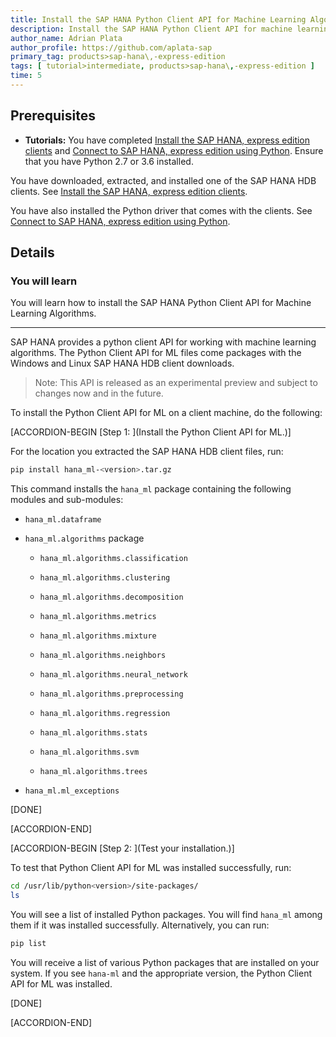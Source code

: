 ```yaml
---
title: Install the SAP HANA Python Client API for Machine Learning Algorithms
description: Install the SAP HANA Python Client API for machine learning algorithms.
author_name: Adrian Plata
author_profile: https://github.com/aplata-sap
primary_tag: products>sap-hana\,-express-edition
tags: [ tutorial>intermediate, products>sap-hana\,-express-edition ]
time: 5
---
```


<!-- loiof3365096bb2440fcafdb30e9f51877f1 -->

## Prerequisites
 - **Tutorials:**  You have completed [Install the SAP HANA, express edition clients](https://developers.sap.com/group.hxe-install-clients.html) and [Connect to SAP HANA, express edition using Python](https://developers.sap.com/tutorials/hxe-python-connection.html).
Ensure that you have Python 2.7 or 3.6 installed.

You have downloaded, extracted, and installed one of the SAP HANA HDB clients. See [Install the SAP HANA, express edition clients](https://developers.sap.com/group.hxe-install-clients.html).

You have also installed the Python driver that comes with the clients. See [Connect to SAP HANA, express edition using Python](https://developers.sap.com/tutorials/hxe-python-connection.html).


## Details
### You will learn
You will learn how to install the SAP HANA Python Client API for Machine Learning Algorithms.

---

SAP HANA provides a python client API for working with machine learning algorithms. The Python Client API for ML files come packages with the Windows and Linux SAP HANA HDB client downloads.

> Note:
> This API is released as an experimental preview and subject to changes now and in the future.
>
>

To install the Python Client API for ML on a client machine, do the following:

[ACCORDION-BEGIN [Step 1: ](Install the Python Client API for ML.)]

For the location you extracted the SAP HANA HDB client files, run:

```bash
pip install hana_ml-<version>.tar.gz
```

This command installs the `hana_ml` package containing the following modules and sub-modules:

-   `hana_ml.dataframe`

-   `hana_ml.algorithms` package

    -   `hana_ml.algorithms.classification`

    -   `hana_ml.algorithms.clustering`

    -   `hana_ml.algorithms.decomposition`

    -   `hana_ml.algorithms.metrics`

    -   `hana_ml.algorithms.mixture`

    -   `hana_ml.algorithms.neighbors`

    -   `hana_ml.algorithms.neural_network`

    -   `hana_ml.algorithms.preprocessing`

    -   `hana_ml.algorithms.regression`

    -   `hana_ml.algorithms.stats`

    -   `hana_ml.algorithms.svm`

    -   `hana_ml.algorithms.trees`

-   `hana_ml.ml_exceptions`


[DONE]

[ACCORDION-END]

[ACCORDION-BEGIN [Step 2: ](Test your installation.)]

To test that Python Client API for ML was installed successfully, run:

```bash
cd /usr/lib/python<version>/site-packages/
ls
```

You will see a list of installed Python packages. You will find `hana_ml` among them if it was installed successfully. Alternatively, you can run:

```bash
pip list
```

You will receive a list of various Python packages that are installed on your system. If you see `hana-ml` and the appropriate version, the Python Client API for ML was installed.

[DONE]

[ACCORDION-END]
